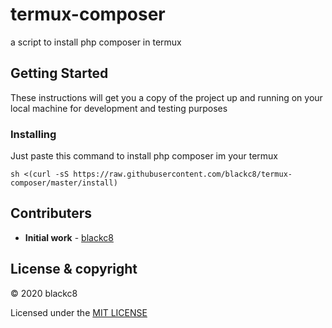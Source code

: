 # termux-composer
a script to install php composer in termux

## Getting Started
These instructions will get you a copy of the project up and running on your local machine for development and testing purposes

### Installing
Just paste this command to install php composer im your termux

```
sh <(curl -sS https://raw.githubusercontent.com/blackc8/termux-composer/master/install)
```

## Contributers
*  **Initial work** - [blackc8](https://github.com/blackc8)
 
##  License & copyright
© 2020 blackc8

Licensed under the [MIT LICENSE](LICENSE)
